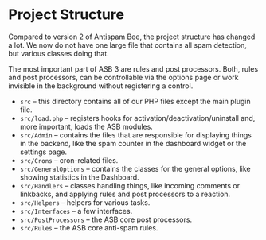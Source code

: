 # Project Structure

Compared to version 2 of Antispam Bee, the project structure has changed a lot. We now do not have one large file that contains all spam detection, but various classes doing that.

The most important part of ASB 3 are rules and post processors. Both, rules and post processors, can be controllable via the options page or work invisible in the background without registering a control.

- `src` – this directory contains all of our PHP files except the main plugin file.
- `src/load.php` – registers hooks for activation/deactivation/uninstall and, more important, loads the ASB modules.
- `src/Admin` – contains the files that are responsible for displaying things in the backend, like the spam counter in the dashboard widget or the settings page.
- `src/Crons` – cron-related files.
- `src/GeneralOptions` – contains the classes for the general options, like showing statistics in the Dashboard.
- `src/Handlers` – classes handling things, like incoming comments or linkbacks, and applying rules and post processors to a reaction.
- `src/Helpers` – helpers for various tasks.
- `src/Interfaces` – a few interfaces.
- `src/PostProcessors` – the ASB core post processors.
- `src/Rules` – the ASB core anti-spam rules.
